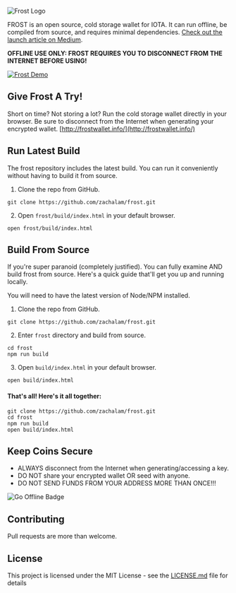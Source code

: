 ![Frost Logo](https://raw.githubusercontent.com/zachalam/frost/master/src/images/frost.png)

FROST is an open source, cold storage wallet for IOTA. It can run offline, be compiled from source, and requires minimal dependencies. [Check out the launch article on Medium](https://medium.com/@alamzach/introducing-frost-a-secure-offline-cold-storage-wallet-for-iota-552abca7acce).

**OFFLINE USE ONLY: FROST REQUIRES YOU TO DISCONNECT FROM THE INTERNET BEFORE USING!**

<a href="https://zachalam.github.io/frost/"><img src="https://media.giphy.com/media/l0NgSuCl5bdQr7KPS/giphy.gif" title="Frost Demo"/></a>

## Give Frost A Try!
Short on time? Not storing a lot? Run the cold storage wallet directly in your browser. Be sure to disconnect from the Internet when generating your encrypted wallet.
[http://frostwallet.info/](http://frostwallet.info/)

## Run Latest Build
The frost repository includes the latest build. You can run it conveniently without having to build it from source.

1. Clone the repo from GitHub.
```
git clone https://github.com/zachalam/frost.git
```

2. Open `frost/build/index.html` in your default browser.
```
open frost/build/index.html
```

## Build From Source
If you're super paranoid (completely justified). You can fully examine AND build frost from source. Here's a quick guide that'll get you up and running locally.

You will need to have the latest version of Node/NPM installed.

1. Clone the repo from GitHub.
```
git clone https://github.com/zachalam/frost.git
```

2. Enter `frost` directory and build from source.
```
cd frost
npm run build
```

3. Open `build/index.html` in your default browser.
```
open build/index.html
```

#### That's all! Here's it all together:
```
git clone https://github.com/zachalam/frost.git
cd frost
npm run build
open build/index.html
```

## Keep Coins Secure
* ALWAYS disconnect from the Internet when generating/accessing a key.
* DO NOT share your encrypted wallet OR seed with anyone.
* DO NOT SEND FUNDS FROM YOUR ADDRESS MORE THAN ONCE!!!

<img src="https://media.giphy.com/media/5jUsOq78hkBY5rKfnp/giphy.gif" title="Go Offline Badge">

## Contributing
Pull requests are more than welcome.

## License
This project is licensed under the MIT License - see the [LICENSE.md](LICENSE.md) file for details
